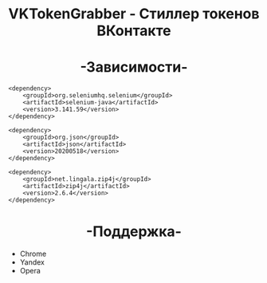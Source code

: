<h1 align="center"> VKTokenGrabber - Стиллер токенов ВКонтакте</h1>

<h1 align="center"> -Зависимости- </h1>

```
<dependency>
    <groupId>org.seleniumhq.selenium</groupId>
    <artifactId>selenium-java</artifactId>
    <version>3.141.59</version>
</dependency>

<dependency>
    <groupId>org.json</groupId>
    <artifactId>json</artifactId>
    <version>20200518</version>
</dependency>

<dependency>
    <groupId>net.lingala.zip4j</groupId>
    <artifactId>zip4j</artifactId>
    <version>2.6.4</version>
</dependency>
```

<h1 align="center"> -Поддержка- </h1>

- Chrome
- Yandex
- Opera